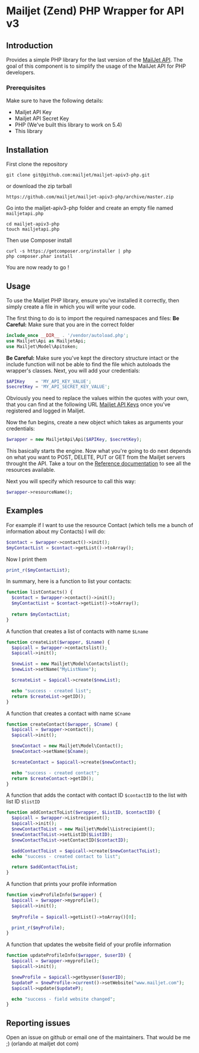 # Mailjet (Zend) PHP Wrapper for API v3

## Introduction

Provides a simple PHP library for the last version of the [MailJet API](http://dev.mailjet.com).
The goal of this component is to simplify the usage of the MailJet API for PHP developers.

### Prerequisites

Make sure to have the following details:
* Mailjet API Key
* Mailjet API Secret Key
* PHP (We've built this library to work on 5.4)
* This library

## Installation

First clone the repository
```
git clone git@github.com:mailjet/mailjet-apiv3-php.git
```

or download the zip tarball
```
https://github.com/mailjet/mailjet-apiv3-php/archive/master.zip
```

Go into the mailjet-apiv3-php folder and create an empty file named ```mailjetapi.php```
```
cd mailjet-apiv3-php
touch mailjetapi.php
```

Then use Composer install
```
curl -s https://getcomposer.org/installer | php
php composer.phar install
```

You are now ready to go !

## Usage

To use the Mailjet PHP library, ensure you've installed it correctly, then simply create a file in which you will write your code.

The first thing to do is to import the required namespaces and files:
**Be Careful:** Make sure that you are in the correct folder
```php
include_once __DIR__ . '/vendor/autoload.php';
use Mailjet\Api as MailjetApi;
use Mailjet\Model\Apitoken;
```

**Be Careful:** Make sure you've kept the directory structure intact or the include function will not be able to find the file which autoloads the wrapper's classes.
Next, you will add your credentials:
```php
$APIKey    = 'MY_API_KEY_VALUE';
$secretKey = 'MY_API_SECRET_KEY_VALUE';
```

Obviously you need to replace the values within the quotes with your own, that you can find at the following URL [Mailjet API Keys](https://www.mailjet.com/account/api_keys) once you've registered and logged in Mailjet.

Now the fun begins, create a new object which takes as arguments your credentials:
```php
$wrapper = new MailjetApi\Api($APIKey, $secretKey);
```

This basically starts the engine. Now what you're going to do next depends on what you want to POST, DELETE, PUT or GET from the Mailjet servers throught the API.
Take a tour on the [Reference documentation](http://dev.mailjet.com/email-api/v3/apikey/) to see all the resources available.

Next you will specify which resource to call this way:
```php
$wrapper->resourceName();
```
## Examples
For example if I want to use the resource Contact (which tells me a bunch of information about my Contacts) I will do:
```php
$contact = $wrapper->contact()->init();
$myContactList = $contact->getList()->toArray();
```

Now I print them
```php
print_r($myContactList);
```

In summary, here is a function to list your contacts:
```php
function listContacts() {
  $contact = $wrapper->contact()->init();
  $myContactList = $contact->getList()->toArray();
  
  return $myContactList;
}
```

A function that creates a list of contacts with name ```$Lname```
```php
function createList($wrapper, $Lname) {
  $apicall = $wrapper->contactslist();
  $apicall->init();

  $newList = new Mailjet\Model\Contactslist();
  $newList->setName("MyListName");

  $createList = $apicall->create($newList);

  echo "success - created list";
  return $createList->getID();
}
```

A function that creates a contact with name ```$Cname```
```php
function createContact($wrapper, $Cname) {
  $apicall = $wrapper->contact();
  $apicall->init();

  $newContact = new Mailjet\Model\Contact();
  $newContact->setName($Cname);

  $createContact = $apicall->create($newContact);

  echo "success - created contact";
  return $createContact->getID();
}
```

A function that adds the contact with contact ID ```$contactID``` to the list with list ID ```$listID```
```php
function addContactToList($wrapper, $ListID, $contactID) {
  $apicall = $wrapper->Listrecipient();
  $apicall->init();
  $newContactToList = new Mailjet\Model\Listrecipient();
  $newContactToList->setListID($ListID);
  $newContactToList->setContactID($contactID);

  $addContactToList = $apicall->create($newContactToList);
  echo "success - created contact to list";

  return $addContactToList;
}
```

A function that prints your profile information
```php
function viewProfileInfo($wrapper) {
  $apicall = $wrapper->myprofile();
  $apicall->init();
  
  $myProfile = $apicall->getList()->toArray()[0];

  print_r($myProfile);
}
```

A function that updates the website field of your profile information
```php
function updateProfileInfo($wrapper, $userID) {
  $apicall = $wrapper->myprofile();
  $apicall->init();

  $newProfile = $apicall->getbyuser($userID);
  $updateP = $newProfile->current()->setWebsite("www.mailjet.com");
  $apicall->update($updateP);

  echo "success - field website changed";
}
```

## Reporting issues

Open an issue on github or email one of the maintainers. That would be me ;) (orlando at mailjet dot com)
